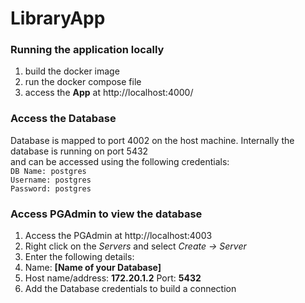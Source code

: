 # LibraryApp

### Running the application locally

1. build the docker image
2. run the docker compose file
3. access the **App** at http://localhost:4000/

### Access the Database

Database is mapped to port 4002 on the host machine. Internally the database is running on port 5432   
and can be accessed using the following credentials:  
`DB Name: postgres`    
`Username: postgres`  
`Password: postgres`

### Access PGAdmin to view the database

1. Access the PGAdmin at http://localhost:4003
2. Right click on the *Servers* and select *Create -> Server*
3. Enter the following details:
4. Name: **[Name of your Database]**
5. Host name/address: **172.20.1.2**  Port: **5432**
6. Add the Database credentials to build a connection
